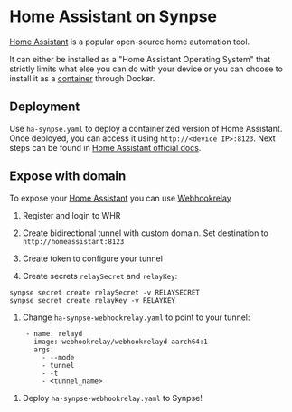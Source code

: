 # Home Assistant on Synpse

[Home Assistant](https://www.home-assistant.io/) is a popular open-source home automation tool. 

It can either be installed as a "Home Assistant Operating System" that strictly limits what else you can do with your device or you can choose to install it as a [container](https://www.home-assistant.io/installation/linux#install-home-assistant-container) through Docker.

## Deployment

Use `ha-synpse.yaml` to deploy a containerized version of Home Assistant. Once deployed, you can access it using `http://<device IP>:8123`. Next steps can be found in [Home Assistant official docs](https://www.home-assistant.io/getting-started/onboarding/).


## Expose with domain

To expose your [Home Assistant](https://www.home-assistant.io/) you can use
[Webhookrelay](https://webhookrelay.com/)

1. Register and login to WHR

1. Create bidirectional tunnel with custom domain. Set destination to `http://homeassistant:8123`

1. Create token to configure your tunnel

1. Create secrets `relaySecret` and `relayKey`:

```
synpse secret create relaySecret -v RELAYSECRET
synpse secret create relayKey -v RELAYKEY
```

1. Change `ha-synpse-webhookrelay.yaml` to point to your tunnel:
```
    - name: relayd
      image: webhookrelay/webhookrelayd-aarch64:1
      args:
        - --mode
        - tunnel
        - -t
        - <tunnel_name>
```

1. Deploy `ha-synpse-webhookrelay.yaml` to Synpse!